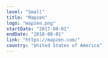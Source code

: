 ```yaml
---
level: "Small"
title: "Mapzen"
logo: "mapzen.png"
startDate: "2017-08-01"
endDate: "2018-08-01"
link: "https://mapzen.com/"
country: "United States of America"
---
```

